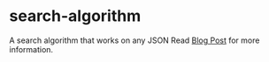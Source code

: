 # search-algorithm

A search algorithm that works on any JSON
Read [Blog Post](https://github.com/Emmaccen/search-algorithm) for more information.
